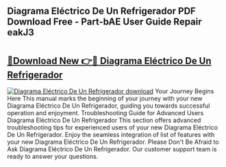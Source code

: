 ## Diagrama Eléctrico De Un Refrigerador PDF Download Free - Part-bAE User Guide Repair eakJ3

# <h2><a href="http://dfphszo.blite.top/?on=Diagrama+El%c3%a9ctrico+De+Un+Refrigerador">🔗Download New 👉🔴 Diagrama Eléctrico De Un Refrigerador</a></h2>

[![Diagrama Eléctrico De Un Refrigerador download](https://i.imgur.com/lujVjoI.png)](http://dfphszo.blite.top/?on=Diagrama+El%c3%a9ctrico+De+Un+Refrigerador)
Your Journey Begins Here This manual marks the beginning of your journey with your new Diagrama Eléctrico De Un Refrigerador, guiding you towards successful operation and enjoyment. Troubleshooting Guide for Advanced Users Diagrama Eléctrico De Un Refrigerador This section offers advanced troubleshooting tips for experienced users of your new Diagrama Eléctrico De Un Refrigerador. Enjoy the seamless integration of list of features with your new Diagrama Eléctrico De Un Refrigerador. Please Don't Be Afraid to Ask Diagrama Eléctrico De Un Refrigerador. Our customer support team is ready to answer your questions.
